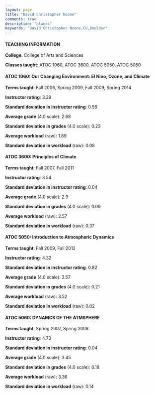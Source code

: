 ```yaml
---
layout: page
title: "David Christopher Noone" 
comments: true
description: "blanks"
keywords: "David Christopher Noone,CU,Boulder"
---
```

<head>
<script src="https://ajax.googleapis.com/ajax/libs/jquery/2.1.3/jquery.min.js"></script>
<script src="https://dl.dropboxusercontent.com/s/pc42nxpaw1ea4o9/highcharts.js?dl=0"></script>
<!-- <script src="../assets/js/highcharts.js"></script> -->
<style type="text/css">@font-face {
	font-family: "Bebas Neue";
	src: url(https://www.filehosting.org/file/details/544349/BebasNeue Regular.otf) format("opentype");
	}
	h1.Bebas { 
		font-family: "Bebas Neue", Verdana, Tahoma;
	}
</style>
</head>
	   
#### TEACHING INFORMATION

**College**: College of Arts and Sciences

**Classes taught**: ATOC 1060, ATOC 3600, ATOC 5050, ATOC 5060

#### ATOC 1060: Our Changing Environment: El Nino, Ozone, and Climate

**Terms taught**: Fall 2006, Spring 2009, Fall 2009, Spring 2014

**Instructor rating**: 3.39

**Standard deviation in instructor rating**: 0.56

**Average grade** (4.0 scale): 2.68

**Standard deviation in grades** (4.0 scale): 0.23

**Average workload** (raw): 1.89

**Standard deviation in workload** (raw): 0.08

#### ATOC 3600: Principles of Climate

**Terms taught**: Fall 2007, Fall 2011

**Instructor rating**: 3.54

**Standard deviation in instructor rating**: 0.04

**Average grade** (4.0 scale): 2.9

**Standard deviation in grades** (4.0 scale): 0.09

**Average workload** (raw): 2.57

**Standard deviation in workload** (raw): 0.37

#### ATOC 5050: Introduction to Atmospheric Dynamics

**Terms taught**: Fall 2009, Fall 2012

**Instructor rating**: 4.32

**Standard deviation in instructor rating**: 0.82

**Average grade** (4.0 scale): 3.57

**Standard deviation in grades** (4.0 scale): 0.21

**Average workload** (raw): 3.52

**Standard deviation in workload** (raw): 0.02

#### ATOC 5060: DYNAMCS OF THE ATMSPHERE

**Terms taught**: Spring 2007, Spring 2008

**Instructor rating**: 4.73

**Standard deviation in instructor rating**: 0.04

**Average grade** (4.0 scale): 3.45

**Standard deviation in grades** (4.0 scale): 0.18

**Average workload** (raw): 3.36

**Standard deviation in workload** (raw): 0.14


